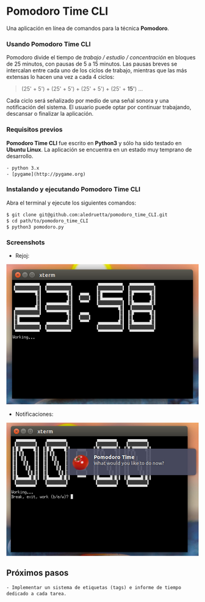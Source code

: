 # Pomodoro Time CLI

Una aplicación en línea de comandos para la técnica **Pomodoro**.

### Usando Pomodoro Time CLI

Pomodoro divide el tiempo de _trabajo / estudio / concentración_ en bloques de 25 minutos, con pausas de 5 a 15 minutos. Las pausas breves se intercalan entre cada uno de los ciclos de trabajo, mientras que las más extensas lo hacen una vez a cada 4 ciclos:

> (25' + 5') + (25' + 5') + (25' + 5') + (25' + **15'**) ...

Cada ciclo será señalizado por medio de una señal sonora y una notificación del sistema. El usuario puede optar por continuar trabajando, descansar o finalizar la aplicación.

### Requisitos previos

**Pomodoro Time CLI** fue escrito en **Python3** y sólo ha sido testado en **Ubuntu Linux**. La aplicación se encuentra en un estado muy temprano de desarrollo.

    - python 3.x
    - [pygame](http://pygame.org)

### Instalando y ejecutando Pomodoro Time CLI

Abra el terminal y ejecute los siguientes comandos:

<!-- language: lang-bash -->

    $ git clone git@github.com:aledruetta/pomodoro_time_CLI.git
    $ cd path/to/pomodoro_time_CLI
    $ python3 pomodoro.py

### Screenshots

- Rejoj:

![Pomodoro Time CLI working](images/pomodoro_time_CLI.png)

- Notificaciones:

![Notificaciones](images/notify.png)

## Próximos pasos

    - Implementar un sistema de etiquetas (tags) e informe de tiempo dedicado a cada tarea.

